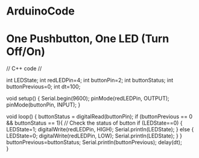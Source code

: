# ArduinoCode
# One Pushbutton, One LED (Turn Off/On)

// C++ code
//

int LEDState;
int redLEDPin=4;
int buttonPin=2;
int buttonStatus;
int buttonPrevious=0;
int dt=100;


void setup()
{
  Serial.begin(9600);
  pinMode(redLEDPin, OUTPUT);
  pinMode(buttonPin, INPUT);
}

void loop()
{
  	buttonStatus = digitalRead(buttonPin);
    if (buttonPrevious == 0 && buttonStatus == 1){    // Check the status of button 
    	if (LEDState==0) {
    		LEDState=1;
          	digitalWrite(redLEDPin, HIGH);
          	Serial.println(LEDState);
    	}
    	else {
      		LEDState=0;
          	digitalWrite(redLEDPin, LOW);
          	Serial.println(LEDState);
    	}
  	} 	
    buttonPrevious=buttonStatus;
  	Serial.println(buttonPrevious);
  	delay(dt);   
  }
  
   
   
